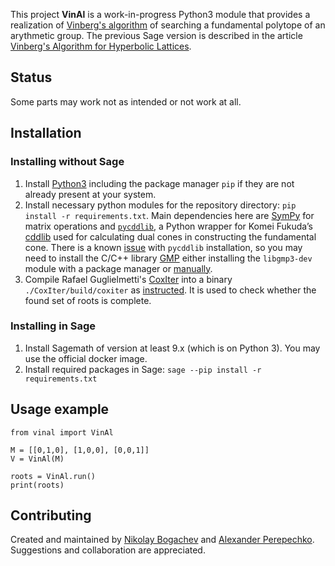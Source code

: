 This project **VinAl** is a work-in-progress Python3 module that provides a realization of [Vinberg's algorithm](https://en.wikipedia.org/wiki/Vinberg%27s_algorithm) of searching a fundamental polytope of an arythmetic group. The previous Sage version is described in the article [Vinberg's Algorithm for Hyperbolic Lattices](http://www.mathnet.ru/php/archive.phtml?wshow=paper&jrnid=mzm&paperid=11889&option_lang=eng).

## Status
Some parts may work not as intended or not work at all. 


## Installation

### Installing without Sage
1. Install [Python3](https://www.python.org) including the package manager `pip` if they are not already present at your system.
2. Install necessary python modules for the repository directory: `pip install -r requirements.txt`.
Main dependencies here are [SymPy](https://www.sympy.org/) for matrix operations and [`pycddlib`](https://pycddlib.readthedocs.io/en/latest/), a Python wrapper for Komei Fukuda’s [cddlib](https://inf.ethz.ch/personal/fukudak/cdd_home/) used for calculating dual cones in constructing the fundamental cone. There is a known [issue](https://github.com/mcmtroffaes/pycddlib/issues/2) with `pycddlib` installation, so you may need to install the C/C++ library [GMP](https://gmplib.org/) either installing the `libgmp3-dev` module with a package manager or [manually](https://www.mersenneforum.org/showthread.php?t=23079).  
3. Compile Rafael Guglielmetti's [CoxIter](https://rgugliel.github.io/CoxIter) into a binary `./CoxIter/build/coxiter` as [instructed](https://rgugliel.github.io/CoxIter/pageInstall.html). It is used to check whether the found set of roots is complete.

### Installing in Sage
1. Install Sagemath of version at least 9.x (which is on Python 3). You may use the official docker image.
2. Install required packages in Sage: `sage --pip install -r requirements.txt`

## Usage example
```
from vinal import VinAl

M = [[0,1,0], [1,0,0], [0,0,1]]
V = VinAl(M)

roots = VinAl.run()
print(roots)

```

## Contributing

Created and maintained by [Nikolay Bogachev](https://github.com/nvbogachev) and [Alexander Perepechko](https://github.com/aperep). Suggestions and collaboration are appreciated.

